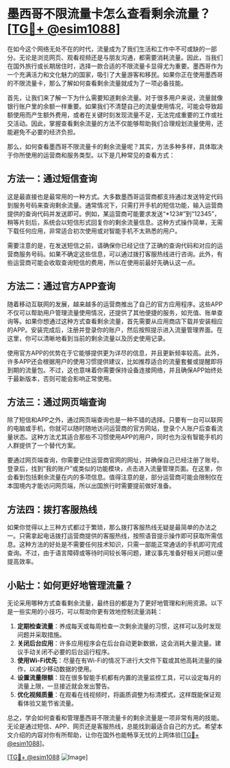 # 墨西哥不限流量卡怎么查看剩余流量？[[TG💪+ @esim1088](https://t.me/s/esim1088)]

在如今这个网络无处不在的时代，流量成为了我们生活和工作中不可或缺的一部分。无论是浏览网页、观看视频还是与朋友沟通，都需要消耗流量。因此，当我们在国外旅行或长期居住时，选择一款合适的不限流量卡显得尤为重要。墨西哥作为一个充满活力和文化魅力的国家，吸引了大量游客和移民。如果你正在使用墨西哥的不限流量卡，那么了解如何查看剩余流量就成为了一项必备技能。

首先，让我们来了解一下为什么需要知道剩余流量。对于很多用户来说，流量就像银行账户里的余额一样重要。如果我们不清楚自己的流量使用情况，可能会导致超额使用而产生额外费用，或者在关键时刻发现流量不足，无法完成重要的工作或社交活动。因此，掌握查看剩余流量的方法不仅能够帮助我们合理规划流量使用，还能避免不必要的经济负担。

那么，如何查看墨西哥不限流量卡的剩余流量呢？其实，方法多种多样，具体取决于你所使用的运营商和服务类型。以下是几种常见的查看方式：

## 方法一：通过短信查询

这是最直接也是最常用的一种方式。大多数墨西哥运营商都支持通过发送特定代码到服务号码来查询剩余流量。通常情况下，只需打开手机的短信功能，输入运营商提供的查询代码并发送即可。例如，某运营商可能要求发送“*123#”到“12345”，稍等片刻后，系统会以短信形式回复你的剩余流量信息。这种方式操作简单，无需下载任何应用，非常适合初次使用或对智能手机不太熟悉的用户。

需要注意的是，在发送短信之前，请确保你已经记住了正确的查询代码和对应的运营商服务号码。如果不确定这些信息，可以通过拨打客服热线进行咨询。此外，有些运营商可能会收取查询短信的费用，所以在使用前最好先确认这一点。

## 方法二：通过官方APP查询

随着移动互联网的发展，越来越多的运营商推出了自己的官方应用程序。这些APP不仅可以帮助用户管理流量使用情况，还提供了其他便捷的服务，如充值、账单查询等。如果你想通过这种方式查看剩余流量，首先需要从应用商店下载并安装相应的APP。安装完成后，注册并登录你的账户，然后按照提示进入流量管理界面。在这里，你可以清晰地看到当前的剩余流量以及历史使用记录。

使用官方APP的优势在于它能够提供更为详尽的信息，并且更新频率较高。此外，许多APP还会根据用户的使用习惯提供建议，比如推荐适合的流量套餐或提醒即将到期的流量包。不过，这也意味着你需要保持设备连接网络，并且确保APP始终处于最新版本，否则可能会影响正常使用。

## 方法三：通过网页端查询

除了短信和APP之外，通过网页端查询也是一种不错的选择。只要有一台可以联网的电脑或手机，你就可以随时随地访问运营商的官方网站，登录个人账户后查看流量状态。这种方法尤其适合那些不习惯使用APP的用户，同时也为没有智能手机的人群提供了一个替代方案。

要通过网页端查询，你需要记住运营商官网的网址，并确保自己已经注册了账号。登录后，找到“我的账户”或类似的功能模块，点击进入流量管理页面。在这里，你会看到包括剩余流量在内的多项信息。值得注意的是，部分运营商可能会限制仅在本国境内才能访问网页端，所以出国旅行时需要提前做好准备。

## 方法四：拨打客服热线

如果你觉得以上三种方式都过于繁琐，那么拨打客服热线无疑是最简单的办法之一。只需拿起电话拨打运营商提供的客服热线，按照语音提示操作即可获取所需信息。这种方法的好处是不需要任何技术知识，只需一部能正常通话的手机即可完成查询。不过，由于语言障碍或等待时间较长等问题，建议事先准备好相关问题以便提高效率。

## 小贴士：如何更好地管理流量？

无论采用哪种方式查看剩余流量，最终目的都是为了更好地管理和利用资源。以下是一些实用的小技巧，可以帮助你更有效地控制流量消耗：

1. **定期检查流量**：养成每天或每周检查一次剩余流量的习惯，这样可以及时发现问题并采取措施。
2. **关闭后台应用**：许多应用程序会在后台自动更新数据，这会消耗大量流量。建议手动关闭不必要的后台运行程序。
3. **使用Wi-Fi优先**：尽量在有Wi-Fi的情况下进行大文件下载或其他高耗流量的操作，以减少移动数据的使用。
4. **设置流量限额**：现在很多智能手机都有内置的流量监控工具，可以设定每月的流量上限，一旦接近就会发出警告。
5. **优化视频质量**：在观看在线视频时，将画质调整为标清模式，这样既能保证观看体验又能节省流量。

总之，学会如何查看和管理墨西哥不限流量卡的剩余流量是一项非常有用的技能。无论是通过短信、APP、网页还是客服热线，总能找到最适合自己的方式。希望本文介绍的内容对你有所帮助，让你在国外也能畅享无忧的上网体验[[TG💪+ @esim1088](https://t.me/s/esim1088)]。

[[TG💪+ @esim1088](https://t.me/s/esim1088) ![Image](https://i.postimg.cc/4NQfJmqS/Snipaste-2025-05-13-00-14-12.png)]